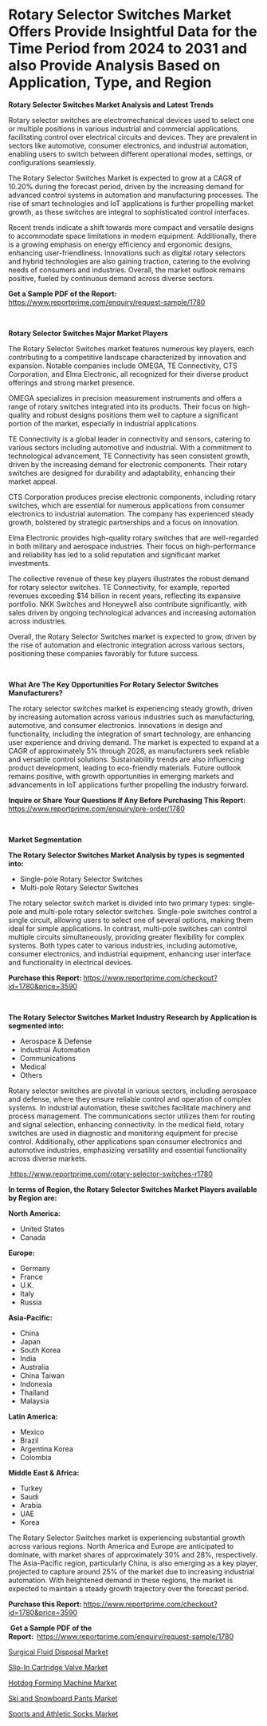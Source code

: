 <p><h1>Rotary Selector Switches Market Offers Provide Insightful Data for the Time Period from 2024 to 2031 and also Provide Analysis Based on Application, Type, and Region</h1></p><p><strong>Rotary Selector Switches Market Analysis and Latest Trends</strong></p>
<p><p>Rotary selector switches are electromechanical devices used to select one or multiple positions in various industrial and commercial applications, facilitating control over electrical circuits and devices. They are prevalent in sectors like automotive, consumer electronics, and industrial automation, enabling users to switch between different operational modes, settings, or configurations seamlessly. </p><p>The Rotary Selector Switches Market is expected to grow at a CAGR of 10.20% during the forecast period, driven by the increasing demand for advanced control systems in automation and manufacturing processes. The rise of smart technologies and IoT applications is further propelling market growth, as these switches are integral to sophisticated control interfaces. </p><p>Recent trends indicate a shift towards more compact and versatile designs to accommodate space limitations in modern equipment. Additionally, there is a growing emphasis on energy efficiency and ergonomic designs, enhancing user-friendliness. Innovations such as digital rotary selectors and hybrid technologies are also gaining traction, catering to the evolving needs of consumers and industries. Overall, the market outlook remains positive, fueled by continuous demand across diverse sectors.</p></p>
<p><strong>Get a Sample PDF of the Report:&nbsp;</strong> <a href="https://www.reportprime.com/enquiry/request-sample/1780">https://www.reportprime.com/enquiry/request-sample/1780</a></p>
<p>&nbsp;</p>
<p><strong>Rotary Selector Switches Major Market Players</strong></p>
<p><p>The Rotary Selector Switches market features numerous key players, each contributing to a competitive landscape characterized by innovation and expansion. Notable companies include OMEGA, TE Connectivity, CTS Corporation, and Elma Electronic, all recognized for their diverse product offerings and strong market presence.</p><p>OMEGA specializes in precision measurement instruments and offers a range of rotary switches integrated into its products. Their focus on high-quality and robust designs positions them well to capture a significant portion of the market, especially in industrial applications.</p><p>TE Connectivity is a global leader in connectivity and sensors, catering to various sectors including automotive and industrial. With a commitment to technological advancement, TE Connectivity has seen consistent growth, driven by the increasing demand for electronic components. Their rotary switches are designed for durability and adaptability, enhancing their market appeal.</p><p>CTS Corporation produces precise electronic components, including rotary switches, which are essential for numerous applications from consumer electronics to industrial automation. The company has experienced steady growth, bolstered by strategic partnerships and a focus on innovation.</p><p>Elma Electronic provides high-quality rotary switches that are well-regarded in both military and aerospace industries. Their focus on high-performance and reliability has led to a solid reputation and significant market investments.</p><p>The collective revenue of these key players illustrates the robust demand for rotary selector switches. TE Connectivity, for example, reported revenues exceeding $14 billion in recent years, reflecting its expansive portfolio. NKK Switches and Honeywell also contribute significantly, with sales driven by ongoing technological advances and increasing automation across industries.</p><p>Overall, the Rotary Selector Switches market is expected to grow, driven by the rise of automation and electronic integration across various sectors, positioning these companies favorably for future success.</p></p>
<p>&nbsp;</p>
<p><strong>What Are The Key Opportunities For Rotary Selector Switches Manufacturers?</strong></p>
<p><p>The rotary selector switches market is experiencing steady growth, driven by increasing automation across various industries such as manufacturing, automotive, and consumer electronics. Innovations in design and functionality, including the integration of smart technology, are enhancing user experience and driving demand. The market is expected to expand at a CAGR of approximately 5% through 2028, as manufacturers seek reliable and versatile control solutions. Sustainability trends are also influencing product development, leading to eco-friendly materials. Future outlook remains positive, with growth opportunities in emerging markets and advancements in IoT applications further propelling the industry forward.</p></p>
<p><strong>Inquire or Share Your Questions If Any Before Purchasing This Report:</strong> <a href="https://www.reportprime.com/enquiry/pre-order/1780">https://www.reportprime.com/enquiry/pre-order/1780</a></p>
<p>&nbsp;</p>
<p><strong>Market Segmentation</strong></p>
<p><strong>The Rotary Selector Switches Market Analysis by types is segmented into:</strong></p>
<p><ul><li>Single-pole Rotary Selector Switches</li><li>Multi-pole Rotary Selector Switches</li></ul></p>
<p><p>The rotary selector switch market is divided into two primary types: single-pole and multi-pole rotary selector switches. Single-pole switches control a single circuit, allowing users to select one of several options, making them ideal for simple applications. In contrast, multi-pole switches can control multiple circuits simultaneously, providing greater flexibility for complex systems. Both types cater to various industries, including automotive, consumer electronics, and industrial equipment, enhancing user interface and functionality in electrical devices.</p></p>
<p><strong>Purchase this Report:&nbsp;</strong><a href="https://www.reportprime.com/checkout?id=1780&price=3590">https://www.reportprime.com/checkout?id=1780&price=3590</a></p>
<p>&nbsp;</p>
<p><strong>The Rotary Selector Switches Market Industry Research by Application is segmented into:</strong></p>
<p><ul><li>Aerospace & Defense</li><li>Industrial Automation</li><li>Communications</li><li>Medical</li><li>Others</li></ul></p>
<p><p>Rotary selector switches are pivotal in various sectors, including aerospace and defense, where they ensure reliable control and operation of complex systems. In industrial automation, these switches facilitate machinery and process management. The communications sector utilizes them for routing and signal selection, enhancing connectivity. In the medical field, rotary switches are used in diagnostic and monitoring equipment for precise control. Additionally, other applications span consumer electronics and automotive industries, emphasizing versatility and essential functionality across diverse markets.</p></p>
<p><a href="https://www.reportprime.com/rotary-selector-switches-r1780">&nbsp;https://www.reportprime.com/rotary-selector-switches-r1780</a></p>
<p><strong>In terms of Region, the Rotary Selector Switches Market Players available by Region are:</strong></p>
<p>
    <p> <strong> North America: </strong>
        <ul>
            <li>United States</li>
            <li>Canada</li>
        </ul>
        </p> 
    <p> <strong> Europe: </strong>
        <ul>
            <li>Germany</li>
            <li>France</li>
            <li>U.K.</li>
            <li>Italy</li>
            <li>Russia</li>
        </ul>
        </p> 
    <p> <strong> Asia-Pacific: </strong>
        <ul>
            <li>China</li>
            <li>Japan</li>
            <li>South Korea</li>
            <li>India</li>
            <li>Australia</li>
            <li>China Taiwan</li>
            <li>Indonesia</li>
            <li>Thailand</li>
            <li>Malaysia</li>
        </ul>
        </p> 
    <p> <strong> Latin America: </strong>
        <ul>
            <li>Mexico</li>
            <li>Brazil</li>
            <li>Argentina Korea</li>
            <li>Colombia</li>
        </ul>
        </p> 
    <p> <strong> Middle East & Africa: </strong>
        <ul>
            <li>Turkey</li>
            <li>Saudi</li>
            <li>Arabia</li>
            <li>UAE</li>
            <li>Korea</li>
        </ul>
    </p>
    </p>
<p><p>The Rotary Selector Switches market is experiencing substantial growth across various regions. North America and Europe are anticipated to dominate, with market shares of approximately 30% and 28%, respectively. The Asia-Pacific region, particularly China, is also emerging as a key player, projected to capture around 25% of the market due to increasing industrial automation. With heightened demand in these regions, the market is expected to maintain a steady growth trajectory over the forecast period.</p></p>
<p><strong>Purchase this Report: </strong><a href="https://www.reportprime.com/checkout?id=1780&price=3590">https://www.reportprime.com/checkout?id=1780&price=3590</a></p>
<p>&nbsp;<strong>Get a Sample PDF of the Report:&nbsp;&nbsp;</strong><a href="https://www.reportprime.com/enquiry/request-sample/1780">https://www.reportprime.com/enquiry/request-sample/1780</a></p>
<p><strong></strong></p>
<p><p><a href="https://medium.com/@bryaneal908/mapping-the-surgical-fluid-disposal-market-trends-challenges-and-breakthroughs-2024-2031-5524c560defa">Surgical Fluid Disposal Market</a></p><p><a href="https://issuu.com/reportprime-2/docs/slip-in-cartridge-valve-market-size_5a5cb5d1ff763f">Slip-In Cartridge Valve Market</a></p><p><a href="https://issuu.com/reportprime-2/docs/hotdog-forming-machine-market-size-_559aa8618cde55">Hotdog Forming Machine Market</a></p><p><a href="https://www.linkedin.com/pulse/strategic-roadmap-global-ski-snowboard-pants-market-insights-ratqf?trackingId=ORHiiD%2FjQmyhdaQrN9Vouw%3D%3D">Ski and Snowboard Pants Market</a></p><p><a href="https://medium.com/@philipholland626/sports-and-athletic-socks-market-research-report-exploring-market-size-and-revenue-analysis-for-d5d1f459d521">Sports and Athletic Socks Market</a></p></p>
